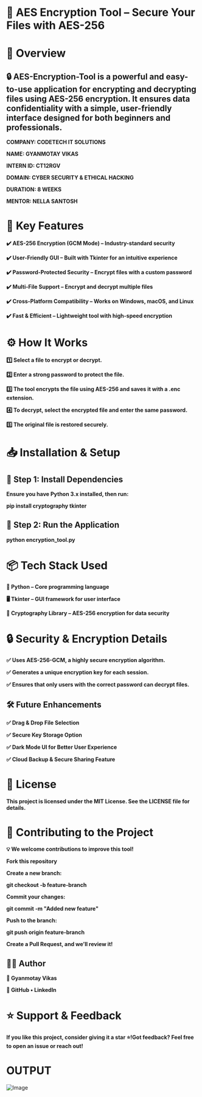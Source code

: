# **🔐 AES Encryption Tool – Secure Your Files with AES-256**

# **📌 Overview**
## **🔒 AES-Encryption-Tool is a powerful and easy-to-use application for encrypting and decrypting files using AES-256 encryption. It ensures data confidentiality with a simple, user-friendly interface designed for both beginners and professionals.**


**COMPANY: CODETECH IT SOLUTIONS**

**NAME: GYANMOTAY VIKAS**

**INTERN ID: CT12RGV**

**DOMAIN: CYBER SECURITY & ETHICAL HACKING**

**DURATION: 8 WEEKS**

**MENTOR: NELLA SANTOSH**

# **🚀 Key Features**

**✔️ AES-256 Encryption (GCM Mode) – Industry-standard security**

**✔️ User-Friendly GUI – Built with Tkinter for an intuitive experience**

**✔️ Password-Protected Security – Encrypt files with a custom password**

**✔️ Multi-File Support – Encrypt and decrypt multiple files**

**✔️ Cross-Platform Compatibility – Works on Windows, macOS, and Linux**

**✔️ Fast & Efficient – Lightweight tool with high-speed encryption**


# **⚙️ How It Works**

**1️⃣ Select a file to encrypt or decrypt.**

  **2️⃣ Enter a strong password to protect the file.**
  
  **3️⃣ The tool encrypts the file using AES-256 and saves it with a .enc extension.**
  
  **4️⃣ To decrypt, select the encrypted file and enter the same password.**
  
  **5️⃣ The original file is restored securely.**

# **📥 Installation & Setup**

## **🔹 Step 1: Install Dependencies**

**Ensure you have Python 3.x installed, then run:**

**pip install cryptography tkinter**

## **🔹 Step 2: Run the Application**

**python encryption_tool.py**

# **📦 Tech Stack Used**

**🚀 Python – Core programming language**

**🖥️ Tkinter – GUI framework for user interface**

**🔐 Cryptography Library – AES-256 encryption for data security**

# **🔒 Security & Encryption Details**

  **✅ Uses AES-256-GCM, a highly secure encryption algorithm.**

  **✅ Generates a unique encryption key for each session.**

  **✅ Ensures that only users with the correct password can decrypt files.**

## **🛠️ Future Enhancements**

  **✅ Drag & Drop File Selection**

  **✅ Secure Key Storage Option**
  
  **✅ Dark Mode UI for Better User Experience**
  
  **✅ Cloud Backup & Secure Sharing Feature**

# **📜 License**

**This project is licensed under the MIT License. See the LICENSE file for details.**

# **🤝 Contributing to the Project**

**💡 We welcome contributions to improve this tool!**

**Fork this repository**

**Create a new branch:**

**git checkout -b feature-branch**

**Commit your changes:**

**git commit -m "Added new feature"**

**Push to the branch:**

**git push origin feature-branch**

**Create a Pull Request, and we’ll review it!**

## **👨‍💻 Author**

**📌 Gyanmotay Vikas**

**🔗 GitHub 
• LinkedIn**

# **⭐ Support & Feedback**

**If you like this project, consider giving it a star ⭐!Got feedback? Feel free to open an issue or reach out!**

# **OUTPUT**

![Image](https://github.com/user-attachments/assets/f721f283-90a8-4934-ae5f-3b06aa98cd1a)

